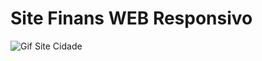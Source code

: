 # Site Finans WEB Responsivo
![Gif Site Cidade](https://github.com/MatheusRodriguesSilva/SiteFinans/blob/main/GIF%20Finans%20site.gif)
